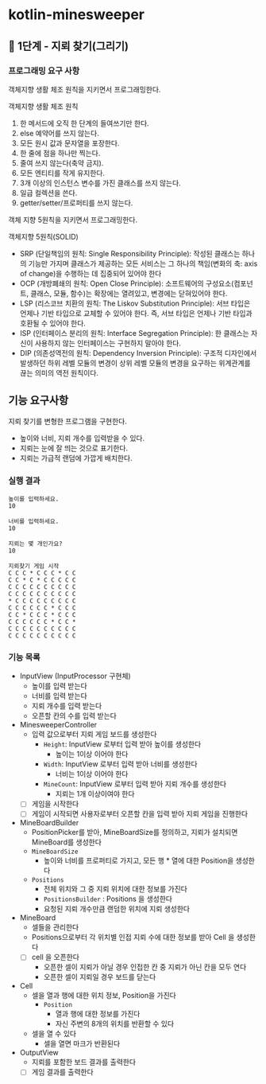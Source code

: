 # kotlin-minesweeper

## 🚀 1단계 - 지뢰 찾기(그리기)

### 프로그래밍 요구 사항
객체지향 생활 체조 원칙을 지키면서 프로그래밍한다.

객체지향 생활 체조 원칙

1. 한 메서드에 오직 한 단계의 들여쓰기만 한다.
2. else 예약어를 쓰지 않는다.
3. 모든 원시 값과 문자열을 포장한다.
4. 한 줄에 점을 하나만 찍는다.
5. 줄여 쓰지 않는다(축약 금지).
6. 모든 엔티티를 작게 유지한다.
7. 3개 이상의 인스턴스 변수를 가진 클래스를 쓰지 않는다.
8. 일급 컬렉션을 쓴다.
9. getter/setter/프로퍼티를 쓰지 않는다.

객체 지향 5원칙을 지키면서 프로그래밍한다.

객체지향 5원칙(SOLID)

- SRP (단일책임의 원칙: Single Responsibility Principle): 작성된 클래스는 하나의 기능만 가지며 클래스가 제공하는 모든 서비스는 그 하나의 책임(변화의 축: axis of change)을 수행하는 데 집중되어 있어야 한다
- OCP (개방폐쇄의 원칙: Open Close Principle): 소프트웨어의 구성요소(컴포넌트, 클래스, 모듈, 함수)는 확장에는 열려있고, 변경에는 닫혀있어야 한다.
- LSP (리스코브 치환의 원칙: The Liskov Substitution Principle): 서브 타입은 언제나 기반 타입으로 교체할 수 있어야 한다. 즉, 서브 타입은 언제나 기반 타입과 호환될 수 있어야 한다.
- ISP (인터페이스 분리의 원칙: Interface Segregation Principle): 한 클래스는 자신이 사용하지 않는 인터페이스는 구현하지 말아야 한다.
- DIP (의존성역전의 원칙: Dependency Inversion Principle): 구조적 디자인에서 발생하던 하위 레벨 모듈의 변경이 상위 레벨 모듈의 변경을 요구하는 위계관계를 끊는 의미의 역전 원칙이다.

## 기능 요구사항
지뢰 찾기를 변형한 프로그램을 구현한다.

- 높이와 너비, 지뢰 개수를 입력받을 수 있다.
- 지뢰는 눈에 잘 띄는 것으로 표기한다.
- 지뢰는 가급적 랜덤에 가깝게 배치한다.

### 실행 결과
```
높이를 입력하세요.
10

너비를 입력하세요.
10

지뢰는 몇 개인가요?
10

지뢰찾기 게임 시작
C C C * C C C * C C
C C * C * C C C C C
C C C C C C C C C C
C C C C C C C C C C
* C C C C C C C C C
C C C C C C * C C C
C C * C C C * C C C
C C C C C C * C C *
C C C C C C C C C C
C C C C C C C C C C

```

### 기능 목록 

- InputView (InputProcessor 구현체)
  - 높이를 입력 받는다
  - 너비를 입력 받는다
  - 지뢰 개수를 입력 받는다
  - 오픈할 칸의 수를 입력 받는다
- MinesweeperController
  - 입력 값으로부터 지뢰 게임 보드를 생성한다 
    - `Height`: InputView 로부터 입력 받아 높이를 생성한다
      - 높이는 1이상 이어야 한다
    - `Width`: InputView 로부터 입력 받아 너비를 생성한다
      - 너비는 1이상 이어야 한다
    - `MineCount`: InputView 로부터 입력 받아 지뢰 개수를 생성한다
      - 지뢰는 1개 이상이여야 한다
  - [ ] 게임을 시작한다
  - [ ] 게임이 시작되면 사용자로부터 오픈할 칸을 입력 받아 지뢰 게임을 진행한다
- MineBoardBuilder
  - PositionPicker를 받아, MineBoardSize를 정의하고, 지뢰가 설치되면 MineBoard를 생성한다
  - `MineBoardSize`
    - 높이와 너비를 프로퍼티로 가지고, 모든 행 * 열에 대한 Position을 생성한다
  - `Positions`
    -  전체 위치와 그 중 지뢰 위치에 대한 정보를 가진다
    -  `PositionsBuilder` : Positions 을 생성한다
      - 요청된 지뢰 개수만큼 랜덤한 위치에 지뢰 생성한다
- MineBoard
  - 셀들을 관리한다
  - Positions으로부터 각 위치별 인접 지뢰 수에 대한 정보를 받아 Cell 을 생성한다
  - [ ] cell 을 오픈한다
    - 오픈한 셀이 지뢰가 아닐 경우 인접한 칸 중 지뢰가 아닌 칸을 모두 연다
    - 오픈한 셀이 지뢰일 경우 보드를 닫는다
- Cell
  - 셀을 열과 행에 대한 위치 정보, Position을 가진다
    - `Position`
      - 열과 행에 대한 정보를 가진다
      - 자신 주변의 8개의 위치를 반환할 수 있다
  - 셀을 열 수 있다 
    - 셀을 열면 마크가 반환된다
- OutputView
    - 지뢰를 포함한 보드 결과를 출력한다
    - [ ] 게임 결과를 출력한다
